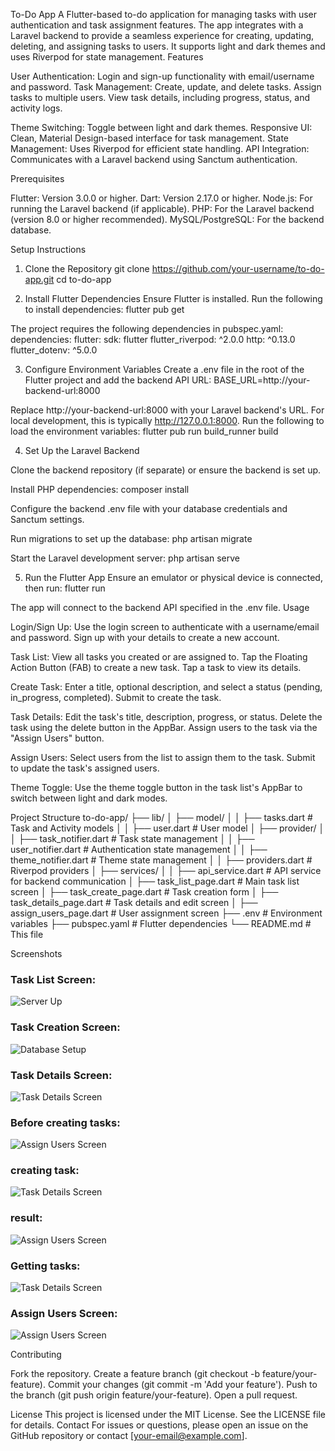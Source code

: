 To-Do App
A Flutter-based to-do application for managing tasks with user authentication and task assignment features. The app integrates with a Laravel backend to provide a seamless experience for creating, updating, deleting, and assigning tasks to users. It supports light and dark themes and uses Riverpod for state management.
Features

User Authentication: Login and sign-up functionality with email/username and password.
Task Management:
Create, update, and delete tasks.
Assign tasks to multiple users.
View task details, including progress, status, and activity logs.


Theme Switching: Toggle between light and dark themes.
Responsive UI: Clean, Material Design-based interface for task management.
State Management: Uses Riverpod for efficient state handling.
API Integration: Communicates with a Laravel backend using Sanctum authentication.

Prerequisites

Flutter: Version 3.0.0 or higher.
Dart: Version 2.17.0 or higher.
Node.js: For running the Laravel backend (if applicable).
PHP: For the Laravel backend (version 8.0 or higher recommended).
MySQL/PostgreSQL: For the backend database.

Setup Instructions
1. Clone the Repository
git clone https://github.com/your-username/to-do-app.git
cd to-do-app

2. Install Flutter Dependencies
Ensure Flutter is installed. Run the following to install dependencies:
flutter pub get

The project requires the following dependencies in pubspec.yaml:
dependencies:
  flutter:
    sdk: flutter
  flutter_riverpod: ^2.0.0
  http: ^0.13.0
  flutter_dotenv: ^5.0.0

3. Configure Environment Variables
Create a .env file in the root of the Flutter project and add the backend API URL:
BASE_URL=http://your-backend-url:8000

Replace http://your-backend-url:8000 with your Laravel backend's URL. For local development, this is typically http://127.0.0.1:8000.
Run the following to load the environment variables:
flutter pub run build_runner build

4. Set Up the Laravel Backend

Clone the backend repository (if separate) or ensure the backend is set up.

Install PHP dependencies:
composer install


Configure the backend .env file with your database credentials and Sanctum settings.

Run migrations to set up the database:
php artisan migrate


Start the Laravel development server:
php artisan serve



5. Run the Flutter App
Ensure an emulator or physical device is connected, then run:
flutter run

The app will connect to the backend API specified in the .env file.
Usage

Login/Sign Up: 
Use the login screen to authenticate with a username/email and password.
Sign up with your details to create a new account.


Task List:
View all tasks you created or are assigned to.
Tap the Floating Action Button (FAB) to create a new task.
Tap a task to view its details.


Create Task:
Enter a title, optional description, and select a status (pending, in_progress, completed).
Submit to create the task.


Task Details:
Edit the task's title, description, progress, or status.
Delete the task using the delete button in the AppBar.
Assign users to the task via the "Assign Users" button.


Assign Users:
Select users from the list to assign them to the task.
Submit to update the task's assigned users.


Theme Toggle:
Use the theme toggle button in the task list's AppBar to switch between light and dark modes.



Project Structure
to-do-app/
├── lib/
│   ├── model/
│   │   ├── tasks.dart          # Task and Activity models
│   │   ├── user.dart           # User model
│   ├── provider/
│   │   ├── task_notifier.dart  # Task state management
│   │   ├── user_notifier.dart  # Authentication state management
│   │   ├── theme_notifier.dart # Theme state management
│   │   ├── providers.dart      # Riverpod providers
│   ├── services/
│   │   ├── api_service.dart    # API service for backend communication
│   ├── task_list_page.dart     # Main task list screen
│   ├── task_create_page.dart   # Task creation form
│   ├── task_details_page.dart  # Task details and edit screen
│   ├── assign_users_page.dart  # User assignment screen
├── .env                        # Environment variables
├── pubspec.yaml                # Flutter dependencies
└── README.md                   # This file

Screenshots
### Task List Screen:
![Server Up](screenshots/image1.png)

### Task Creation Screen:
![Database Setup](screenshots/image2.png)

### Task Details Screen:
![Task Details Screen](screenshots/task_details.png)

### Before creating tasks:
![Assign Users Screen](screenshots/image3.pngg)

### creating task:
![Task Details Screen](screenshots/image4.png)

### result:
![Assign Users Screen](screenshots/image6.png)

### Getting tasks:
![Task Details Screen](screenshots/image5.png)

### Assign Users Screen:
![Assign Users Screen](screenshots/assign_users.png)


Contributing

Fork the repository.
Create a feature branch (git checkout -b feature/your-feature).
Commit your changes (git commit -m 'Add your feature').
Push to the branch (git push origin feature/your-feature).
Open a pull request.

License
This project is licensed under the MIT License. See the LICENSE file for details.
Contact
For issues or questions, please open an issue on the GitHub repository or contact [your-email@example.com].